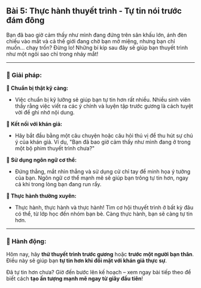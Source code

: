 ## Bài 5: Thực hành thuyết trình - Tự tin nói trước đám đông

Bạn đã bao giờ cảm thấy như mình đang đứng trên sân khấu lớn, ánh đèn chiếu vào mắt và cả thế giới đang chờ bạn mở miệng, nhưng bạn chỉ muốn... chạy trốn? Đừng lo! Những bí kíp sau đây sẽ giúp bạn thuyết trình như một ngôi sao chỉ trong nháy mắt!

---

### 📌 Giải pháp:

**🔹 Chuẩn bị thật kỹ càng:**
- Việc chuẩn bị kỹ lưỡng sẽ giúp bạn tự tin hơn rất nhiều. Nhiều sinh viên thấy rằng việc viết ra các ý chính và luyện tập trước gương là cách tuyệt vời để ghi nhớ nội dung.

**🔹 Kết nối với khán giả:**
- Hãy bắt đầu bằng một câu chuyện hoặc câu hỏi thú vị để thu hút sự chú ý của khán giả. Ví dụ, "Bạn đã bao giờ cảm thấy như mình đang ở trong một bộ phim thuyết trình chưa?"

**🔹 Sử dụng ngôn ngữ cơ thể:**
- Đứng thẳng, mắt nhìn thẳng và sử dụng cử chỉ tay để minh họa ý tưởng của bạn. Ngôn ngữ cơ thể mạnh mẽ sẽ giúp bạn trông tự tin hơn, ngay cả khi trong lòng bạn đang run rẩy.

**🔹 Thực hành thường xuyên:**
- Thực hành, thực hành và thực hành! Tìm cơ hội thuyết trình ở bất kỳ đâu có thể, từ lớp học đến nhóm bạn bè. Càng thực hành, bạn sẽ càng tự tin hơn.

---

### 🚀 Hành động:

Hôm nay, hãy **thử thuyết trình trước gương** hoặc **trước một người bạn thân**. Điều này sẽ giúp bạn **tự tin hơn khi đối mặt với khán giả thực sự**.

Đã tự tin hơn chưa? Giờ đến bước lên kế hoạch – xem ngay bài tiếp theo để biết cách **tạo ấn tượng mạnh mẽ ngay từ giây đầu tiên**!